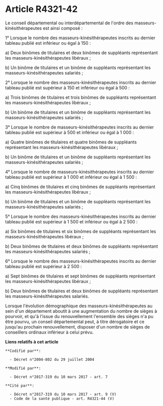 # Article R4321-42

Le conseil départemental ou interdépartemental de l'ordre des masseurs-kinésithérapeutes est ainsi composé : 

1° Lorsque le nombre des masseurs-kinésithérapeutes inscrits au dernier tableau publié est inférieur ou égal à 150 : 

a) Deux binômes de titulaires et deux binômes de suppléants représentant les masseurs-kinésithérapeutes libéraux ; 

b) Un binôme de titulaires et un binôme de suppléants représentant les masseurs-kinésithérapeutes salariés ; 

2° Lorsque le nombre des masseurs-kinésithérapeutes inscrits au dernier  tableau publié est supérieur à 150 et inférieur ou
égal à 500 : 

a) Trois binômes de titulaires et trois binômes de suppléants représentant les masseurs-kinésithérapeutes libéraux ; 

b) Un binôme de titulaires et un binôme de suppléants représentant les masseurs-kinésithérapeutes salariés ; 

3° Lorsque le nombre de masseurs-kinésithérapeutes inscrits au dernier  tableau publié est supérieur à 500 et inférieur ou
égal à 1 000 : 

a) Quatre binômes de titulaires et quatre binômes de suppléants représentant les masseurs-kinésithérapeutes libéraux ; 

b) Un binôme de titulaires et un binôme de suppléants représentant les masseurs-kinésithérapeutes salariés ; 

4° Lorsque le nombre de masseurs-kinésithérapeutes inscrits au dernier  tableau publié est supérieur à 1 000 et inférieur ou
égal à 1 500 : 

a) Cinq binômes de titulaires et cinq binômes de suppléants représentant les masseurs-kinésithérapeutes libéraux ; 

b) Un binôme de titulaires et un binôme de suppléants représentant les masseurs-kinésithérapeutes salariés ; 

5° Lorsque le nombre des masseurs-kinésithérapeutes inscrits au dernier  tableau publié est supérieur à 1 500 et inférieur ou
égal à 2 500 : 

a) Six binômes de titulaires et six binômes de suppléants représentant les masseurs-kinésithérapeutes libéraux ; 

b) Deux binômes de titulaires et deux binômes de suppléants représentant les masseurs-kinésithérapeutes salariés ; 

6° Lorsque le nombre des masseurs-kinésithérapeutes inscrits au dernier tableau publié est supérieur à 2 500 : 

a) Sept binômes de titulaires et sept binômes de suppléants représentant les masseurs-kinésithérapeutes libéraux ; 

b) Deux binômes de titulaires et deux binômes de suppléants représentant les masseurs-kinésithérapeutes salariés. 

Lorsque l'évolution démographique des masseurs-kinésithérapeutes au  sein d'un département aboutit à une augmentation du
nombre de sièges à  pourvoir, et qu'à l'issue du renouvellement l'ensemble des sièges n'a pu  être pourvu, un conseil
départemental peut, à titre dérogatoire et ce  jusqu'au prochain renouvellement, disposer d'un nombre de sièges de
conseillers ordinaux inférieur à celui prévu.

**Liens relatifs à cet article**

	**Codifié par**:

	  - Décret n°2004-802 du 29 juillet 2004

	**Modifié par**:

	  - Décret n°2017-319 du 10 mars 2017 - art. 7

	**Cité par**:

	  - Décret n°2017-319 du 10 mars 2017 - art. 9 (V)
	  - Code de la santé publique - art. R4321-44 (V)
